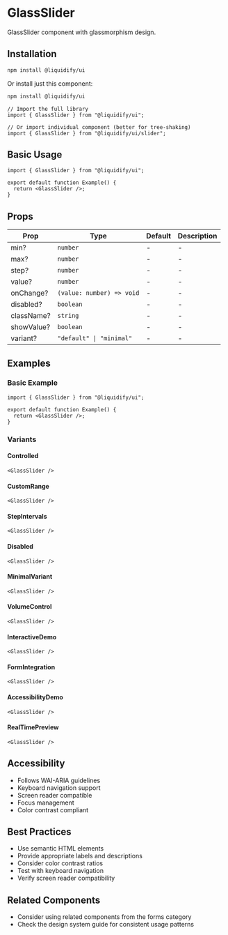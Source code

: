 # GlassSlider

GlassSlider component with glassmorphism design.

## Installation

```bash
npm install @liquidify/ui
```

Or install just this component:

```bash
npm install @liquidify/ui
```

```tsx
// Import the full library
import { GlassSlider } from "@liquidify/ui";

// Or import individual component (better for tree-shaking)
import { GlassSlider } from "@liquidify/ui/slider";
```

## Basic Usage

```tsx
import { GlassSlider } from "@liquidify/ui";

export default function Example() {
  return <GlassSlider />;
}
```

## Props

| Prop       | Type                      | Default | Description |
| ---------- | ------------------------- | ------- | ----------- |
| min?       | `number`                  | -       | -           |
| max?       | `number`                  | -       | -           |
| step?      | `number`                  | -       | -           |
| value?     | `number`                  | -       | -           |
| onChange?  | `(value: number) => void` | -       | -           |
| disabled?  | `boolean`                 | -       | -           |
| className? | `string`                  | -       | -           |
| showValue? | `boolean`                 | -       | -           |
| variant?   | `"default" \| "minimal"`  | -       | -           |

## Examples

### Basic Example

```tsx
import { GlassSlider } from "@liquidify/ui";

export default function Example() {
  return <GlassSlider />;
}
```

### Variants

#### Controlled

```tsx
<GlassSlider />
```

#### CustomRange

```tsx
<GlassSlider />
```

#### StepIntervals

```tsx
<GlassSlider />
```

#### Disabled

```tsx
<GlassSlider />
```

#### MinimalVariant

```tsx
<GlassSlider />
```

#### VolumeControl

```tsx
<GlassSlider />
```

#### InteractiveDemo

```tsx
<GlassSlider />
```

#### FormIntegration

```tsx
<GlassSlider />
```

#### AccessibilityDemo

```tsx
<GlassSlider />
```

#### RealTimePreview

```tsx
<GlassSlider />
```

## Accessibility

- Follows WAI-ARIA guidelines
- Keyboard navigation support
- Screen reader compatible
- Focus management
- Color contrast compliant

## Best Practices

- Use semantic HTML elements
- Provide appropriate labels and descriptions
- Consider color contrast ratios
- Test with keyboard navigation
- Verify screen reader compatibility

## Related Components

- Consider using related components from the forms category
- Check the design system guide for consistent usage patterns
